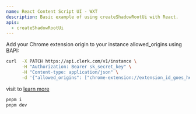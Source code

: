 ```yaml
---
name: React Content Script UI - WXT
description: Basic example of using createShadowRootUi with React.
apis:
  - createShadowRootUi
---
```


Add your Chrome extension origin to your instance allowed_origins using BAPI:

```sh
curl  -X PATCH https://api.clerk.com/v1/instance \
      -H "Authorization: Bearer sk_secret_key" \
      -H "Content-type: application/json" \
      -d '{"allowed_origins": ["chrome-extension://extension_id_goes_here"]}'
```

visit to [learn more](https://clerk.com/docs/pr/1004/deployments/deploy-chrome-extension#add-the-extensions-id-to-your-instances-allowed-origins)

```sh
pnpm i
pnpm dev
```
